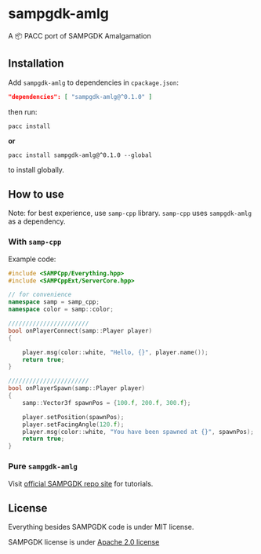 # sampgdk-amlg

A 📦 PACC port of SAMPGDK Amalgamation

## Installation

Add `sampgdk-amlg` to dependencies in `cpackage.json`:

```json
"dependencies": [ "sampgdk-amlg@^0.1.0" ]
```

then run:

```
pacc install
```

**or**

```
pacc install sampgdk-amlg@^0.1.0 --global
```
to install globally.

## How to use

Note: for best experience, use `samp-cpp` library.
`samp-cpp` uses `sampgdk-amlg` as a dependency.


### With `samp-cpp`

Example code:

```cpp
#include <SAMPCpp/Everything.hpp>
#include <SAMPCppExt/ServerCore.hpp>

// for convenience
namespace samp = samp_cpp;
namespace color = samp::color;

///////////////////////
bool onPlayerConnect(samp::Player player)
{

	player.msg(color::white, "Hello, {}", player.name());
	return true;
}

///////////////////////
bool onPlayerSpawn(samp::Player player)
{
	samp::Vector3f spawnPos = {100.f, 200.f, 300.f};

	player.setPosition(spawnPos);
	player.setFacingAngle(120.f);
	player.msg(color::white, "You have been spawned at {}", spawnPos);
	return true;
}
````


### Pure `sampgdk-amlg`

Visit [official SAMPGDK repo site](https://github.com/Zeex/sampgdk) for tutorials.


## License

Everything besides SAMPGDK code is under MIT license.

SAMPGDK license is under [Apache 2.0 license](SAMPGDK_LICENSE)